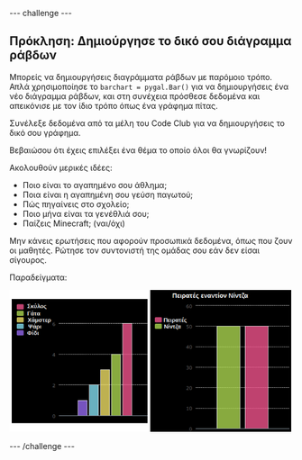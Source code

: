 \--- challenge \---

## Πρόκληση: Δημιούργησε το δικό σου διάγραμμα ράβδων

Μπορείς να δημιουργήσεις διαγράμματα ράβδων με παρόμοιο τρόπο. Απλά χρησιμοποίησε το `barchart = pygal.Bar()` για να δημιουργήσεις ένα νέο διάγραμμα ράβδων, και στη συνέχεια πρόσθεσε δεδομένα και απεικόνισε με τον ίδιο τρόπο όπως ένα γράφημα πίτας.

Συνέλεξε δεδομένα από τα μέλη του Code Club για να δημιουργήσεις το δικό σου γράφημα.

Βεβαιώσου ότι έχεις επιλέξει ένα θέμα το οποίο όλοι θα γνωρίζουν!

Ακολουθούν μερικές ιδέες:

+ Ποιο είναι το αγαπημένο σου άθλημα;
+ Ποια είναι η αγαπημένη σου γεύση παγωτού;
+ Πώς πηγαίνεις στο σχολείο;
+ Ποιο μήνα είναι τα γενέθλιά σου;
+ Παίζεις Minecraft; (ναι/όχι)

Μην κάνεις ερωτήσεις που αφορούν προσωπικά δεδομένα, όπως που ζουν οι μαθητές. Ρώτησε τον συντονιστή της ομάδας σου εάν δεν είσαι σίγουρος.

Παραδείγματα:

![screenshot](images/pets-bar-examples.png)

\--- /challenge \---